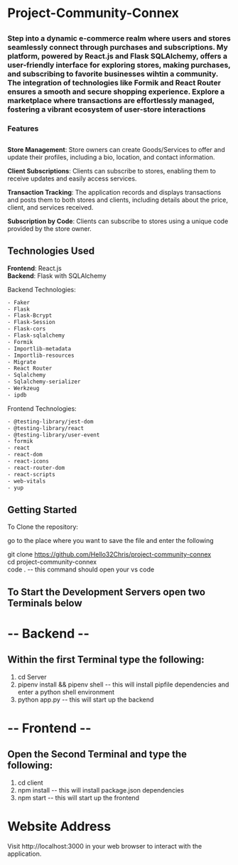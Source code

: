# Project-Community-Connex
##

### Step into a dynamic e-commerce realm where users and stores seamlessly connect through purchases and subscriptions. My platform, powered by React.js and Flask SQLAlchemy, offers a user-friendly interface for exploring stores, making purchases, and subscribing to favorite businesses wihtin a community. The integration of technologies like Formik and React Router ensures a smooth and secure shopping experience. Explore a marketplace where transactions are effortlessly managed, fostering a vibrant ecosystem of user-store interactions

### Features
##
**Store Management**: Store owners can create Goods/Services to offer and update their profiles, including a bio, location, and contact information.

**Client Subscriptions**: Clients can subscribe to stores, enabling them to receive updates and easily access services.

**Transaction Tracking**: The application records and displays transactions and posts them to both stores and clients, including details about the price, client, and services received.

**Subscription by Code**: Clients can subscribe to stores using a unique code provided by the store owner.

## Technologies Used
**Frontend**: React.js  
**Backend**: Flask with SQLAlchemy

Backend Technologies: 
```bash
- Faker
- Flask
- Flask-Bcrypt
- Flask-Session
- Flask-cors
- Flask-sqlalchemy
- Formik
- Importlib-metadata
- Importlib-resources
- Migrate
- React Router
- Sqlalchemy
- Sqlalchemy-serializer
- Werkzeug
- ipdb
```
Frontend Technologies:
```bash
- @testing-library/jest-dom
- @testing-library/react
- @testing-library/user-event
- formik
- react
- react-dom
- react-icons
- react-router-dom
- react-scripts
- web-vitals
- yup
```
## Getting Started

To Clone the repository:

go to the place where you want to save the file and enter the following  

git clone https://github.com/Hello32Chris/project-community-connex  
cd project-community-connex  
code . -- this command should open your vs code


## To Start the Development Servers open two Terminals below
# -- Backend --
## Within the first Terminal type the following:
1. cd Server
2. pipenv install && pipenv shell -- this will install pipfile dependencies and enter a python shell environment
3. python app.py -- this will start up the backend


# -- Frontend --
## Open the Second Terminal and type the following:
1. cd client
2. npm install -- this will install package.json dependencies
3. npm start -- this will start up the frontend

# Website Address

Visit http://localhost:3000 in your web browser to interact with the application.
